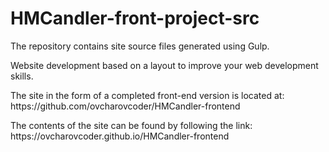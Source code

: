 # HMCandler-front-project-src

<p>The repository contains site source files generated using Gulp.</p>
<p>Website development based on a layout to improve your web development skills.</p>
<p>The site in the form of a completed front-end version is located at: https://github.com/ovcharovcoder/HMCandler-frontend</p>
<p>The contents of the site can be found by following the link: https://ovcharovcoder.github.io/HMCandler-frontend</p>
